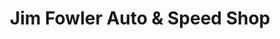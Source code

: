---
title: "Jim Fowler Auto & Speed Shop"
url: /lubbock/jim-fowler-auto-und-speed-shop/
shop: Autowerkstatt
---